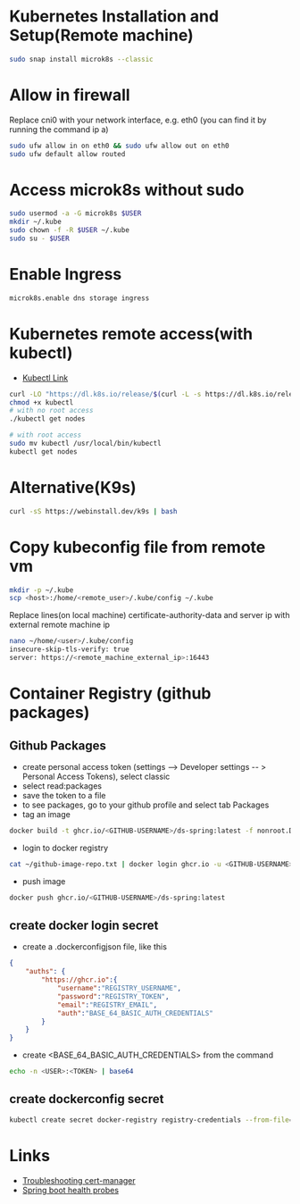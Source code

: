 # Kubernetes Installation and Setup(Remote machine)
```sh
sudo snap install microk8s --classic
```
# Allow in firewall
Replace cni0 with your network interface, e.g. eth0 (you can find it by running the command ip a)
```sh
sudo ufw allow in on eth0 && sudo ufw allow out on eth0
sudo ufw default allow routed
```
# Access microk8s without sudo
```sh
sudo usermod -a -G microk8s $USER
mkdir ~/.kube
sudo chown -f -R $USER ~/.kube
sudo su - $USER
```
# Enable Ingress
```sh
microk8s.enable dns storage ingress
```
# Kubernetes remote access(with kubectl)
* [Kubectl Link](https://kubernetes.io/docs/tasks/tools/)
```sh
curl -LO "https://dl.k8s.io/release/$(curl -L -s https://dl.k8s.io/release/stable.txt)/bin/linux/amd64/kubectl"
chmod +x kubectl
# with no root access
./kubectl get nodes

# with root access
sudo mv kubectl /usr/local/bin/kubectl
kubectl get nodes
```
 
# Alternative(K9s)
```sh
curl -sS https://webinstall.dev/k9s | bash
```
# Copy kubeconfig file from remote vm
```sh
mkdir -p ~/.kube
scp <host>:/home/<remote_user>/.kube/config ~/.kube
```
Replace lines(on local machine) certificate-authority-data and server ip with external remote machine ip
```sh
nano ~/home/<user>/.kube/config
insecure-skip-tls-verify: true
server: https://<remote_machine_external_ip>:16443
```

# Container Registry (github packages)

## Github Packages
* create personal access token (settings --> Developer settings -- > Personal Access Tokens), select classic
* select read:packages
* save the token to a file
* to see packages, go to your github profile and select tab Packages
* tag an image
```sh
docker build -t ghcr.io/<GITHUB-USERNAME>/ds-spring:latest -f nonroot.Dockerfile .
```
* login to docker registry
```sh
cat ~/github-image-repo.txt | docker login ghcr.io -u <GITHUB-USERNAME> --password-stdin
```
* push image
```sh
docker push ghcr.io/<GITHUB-USERNAME>/ds-spring:latest
```
## create docker login secret

* create a .dockerconfigjson file, like this
```json
{
    "auths": {
        "https://ghcr.io":{
            "username":"REGISTRY_USERNAME",
            "password":"REGISTRY_TOKEN",
            "email":"REGISTRY_EMAIL",
            "auth":"BASE_64_BASIC_AUTH_CREDENTIALS"
    	}
    }
}
```


* create <BASE_64_BASIC_AUTH_CREDENTIALS> from the command
```sh
echo -n <USER>:<TOKEN> | base64
```

## create dockerconfig secret
```sh
kubectl create secret docker-registry registry-credentials --from-file=.dockerconfigjson=k8s/.dockerconfig.json
```

# Links
* [Troubleshooting cert-manager](https://cert-manager.io/docs/troubleshooting/)
* [Spring boot health probes](https://www.baeldung.com/spring-liveness-readiness-probes)